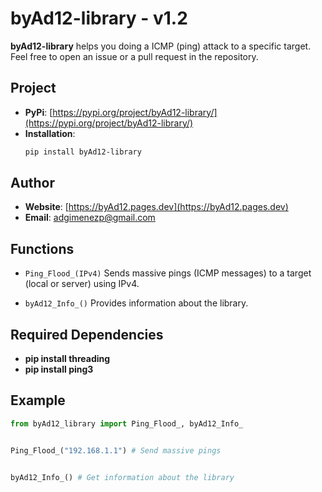 
# byAd12-library - v1.2

**byAd12-library** helps you doing a ICMP (ping) attack to a specific target.
Feel free to open an issue or a pull request in the repository.

## Project

- **PyPi**: [https://pypi.org/project/byAd12-library/](https://pypi.org/project/byAd12-library/)
- **Installation**: 
  ```bash
  pip install byAd12-library
  ```

## Author

- **Website**: [https://byAd12.pages.dev](https://byAd12.pages.dev)
- **Email**: [adgimenezp@gmail.com](mailto:adgimenezp@gmail.com)

## Functions

- `Ping_Flood_(IPv4)`
Sends massive pings (ICMP messages) to a target (local or server) using IPv4.

- `byAd12_Info_()`
Provides information about the library.

## Required Dependencies

- **pip install threading**
- **pip install ping3**

## Example

```python
from byAd12_library import Ping_Flood_, byAd12_Info_


Ping_Flood_("192.168.1.1") # Send massive pings


byAd12_Info_() # Get information about the library
```